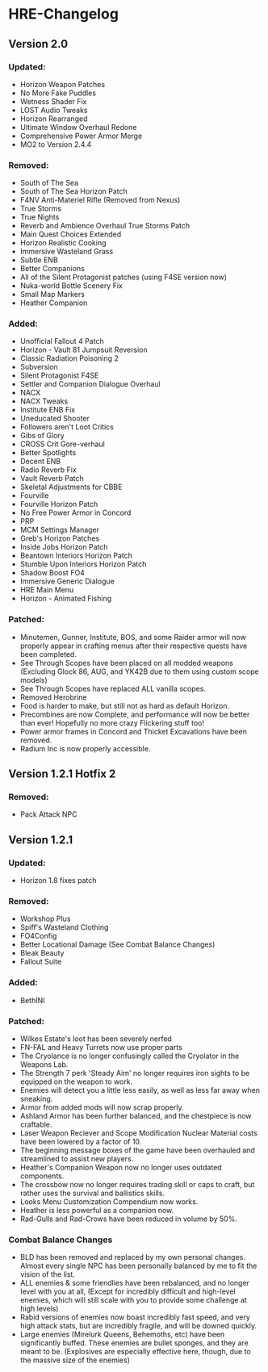 # HRE-Changelog

## Version 2.0

### Updated:

- Horizon Weapon Patches
- No More Fake Puddles
- Wetness Shader Fix
- LOST Audio Tweaks
- Horizon Rearranged
- Ultimate Window Overhaul Redone
- Comprehensive Power Armor Merge
- MO2 to Version 2.4.4

### Removed:

- South of The Sea
- South of The Sea Horizon Patch
- F4NV Anti-Materiel Rifle (Removed from Nexus)
- True Storms
- True Nights
- Reverb and Ambience Overhaul True Storms Patch
- Main Quest Choices Extended
- Horizon Realistic Cooking
- Immersive Wasteland Grass
- Subtle ENB
- Better Companions
- All of the Silent Protagonist patches (using F4SE version now)
- Nuka-world Bottle Scenery Fix
- Small Map Markers
- Heather Companion

### Added:

- Unofficial Fallout 4 Patch
- Horizon - Vault 81 Jumpsuit Reversion
- Classic Radiation Poisoning 2
- Subversion
- Silent Protagonist F4SE
- Settler and Companion Dialogue Overhaul
- NACX
- NACX Tweaks
- Institute ENB Fix
- Uneducated Shooter
- Followers aren't Loot Critics
- Gibs of Glory
- CROSS Crit Gore-verhaul
- Better Spotlights
- Decent ENB
- Radio Reverb Fix
- Vault Reverb Patch
- Skeletal Adjustments for CBBE
- Fourville
- Fourville Horizon Patch
- No Free Power Armor in Concord
- PRP
- MCM Settings Manager
- Greb's Horizon Patches
- Inside Jobs Horizon Patch
- Beantown Interiors Horizon Patch
- Stumble Upon Interiors Horizon Patch
- Shadow Boost FO4
- Immersive Generic Dialogue
- HRE Main Menu
- Horizon - Animated Fishing

### Patched:

- Minutemen, Gunner, Institute, BOS, and some Raider armor will now properly appear in crafting menus after their respective quests have been completed.
- See Through Scopes have been placed on all modded weapons (Excluding Glock 86, AUG, and YK42B due to them using custom scope models)
- See Through Scopes have replaced ALL vanilla scopes.
- Removed Herobrine
- Food is harder to make, but still not as hard as default Horizon.
- Precombines are now Complete, and performance will now be better than ever! Hopefully no more crazy Flickering stuff too!
- Power armor frames in Concord and Thicket Excavations have been removed.
- Radium Inc is now properly accessible.

## Version 1.2.1 Hotfix 2

### Removed:

- Pack Attack NPC

## Version 1.2.1

### Updated:

- Horizon 1.8 fixes patch

### Removed:

- Workshop Plus
- Spiff's Wasteland Clothing
- FO4Config
- Better Locational Damage (See Combat Balance Changes)
- Bleak Beauty
- Fallout Suite

### Added:

- BethINI

### Patched:

- Wilkes Estate's loot has been severely nerfed
- FN-FAL and Heavy Turrets now use proper parts
- The Cryolance is no longer confusingly called the Cryolator in the Weapons Lab.
- The Strength 7 perk 'Steady Aim' no longer requires iron sights to be equipped on the weapon to work.
- Enemies will detect you a little less easily, as well as less far away when sneaking.
- Armor from added mods will now scrap properly.
- Ashland Armor has been further balanced, and the chestpiece is now craftable.
- Laser Weapon Reciever and Scope Modification Nuclear Material costs have been lowered by a factor of 10.
- The beginning message boxes of the game have been overhauled and streamlined to assist new players.
- Heather's Companion Weapon now no longer uses outdated components.
- The crossbow now no longer requires trading skill or caps to craft, but rather uses the survival and ballistics skills.
- Looks Menu Customization Compendium now works.
- Heather is less powerful as a companion now.
- Rad-Gulls and Rad-Crows have been reduced in volume by 50%.

### Combat Balance Changes

- BLD has been removed and replaced by my own personal changes. Almost every single NPC has been personally balanced by me to fit the vision of the list.
- ALL enemies & some friendlies have been rebalanced, and no longer level with you at all, (Except for incredibly difficult and high-level enemies, which will still scale with you to provide some challenge at high levels)
- Rabid versions of enemies now boast incredibly fast speed, and very high attack stats, but are incredibly fragile, and will be downed quickly.
- Large enemies (Mirelurk Queens, Behemoths, etc) have been significantly buffed. These enemies are bullet sponges, and they are meant to be. (Explosives are especially effective here, though, due to the massive size of the enemies)
